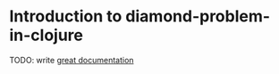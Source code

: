# Introduction to diamond-problem-in-clojure

TODO: write [great documentation](http://jacobian.org/writing/what-to-write/)
